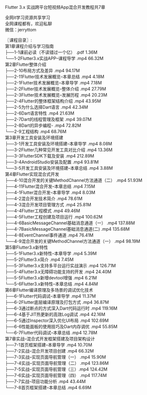Flutter 3.x 实战跨平台短视频App混合开发教程共7章

全网it学习资源共享学习<br>全网课程都有，欢迎私聊<br>微信：jerryttom<br>

〖课程目录〗:<br> 第1章课程介绍与学习指南<br> ├──1-1课前必读（不读错过一个亿） .pdf 1.36M<br> └──1-2Flutter3.x实战APP–课程导学 .mp4 66.32M<br> 第2章Flutter整体介绍<br> ├──2-10布局方式及差异 .mp4 94.17M<br> ├──2-11Flutter技术发展概览–本章总结 .mp4 4.18M<br> ├──2-1Flutter技术发展概览–本章导学 .mp4 7.18M<br> ├──2-2Flutter技术发展概览–整体介绍 .mp4 27.79M<br> ├──2-3Flutter技术发展概览–发展历程 .mp4 20.23M<br> ├──2-4Flutter的整体框架结构介绍 .mp4 43.95M<br> ├──2-5为什么选择Dart语言 .mp4 42.34M<br> ├──2-6Dart语言特性 .mp4 21.63M<br> ├──2-7Dart的线程管理及框架 .mp4 39.07M<br> ├──2-8Dart的异步编程- .mp4 72.82M<br> └──2-9工程结构 .mp4 68.76M<br> 第3章开发工具安装及环境搭建<br> ├──3-1开发工具安装及环境搭建–本章导学 .mp4 8.08M<br> ├──3-2Flutter几种常见开发工具对比介绍 .mp4 13.36M<br> ├──3-3FlutterSDK下载及安装 .mp4 212.89M<br> ├──3-4AndroidStudio安装及配置 .mp4 93.81M<br> └──3-5开发工具安装及环境搭建–本章总结 .mp4 3.88M<br> 第4章Flutter实现混合式开发<br> ├──4-10混合开发的关键MethodChannel方法通道（二） .mp4 51.93M<br> ├──4-11Flutter混合开发–本章总结 .mp4 7.15M<br> ├──4-1Flutter混合开发–本章导学 .mp4 8.03M<br> ├──4-2混合开发技术简介 .mp4 78.61M<br> ├──4-3混合开发项目管理方式 .mp4 25.81M<br> ├──4-4Flutter工程模式 .mp4 49.46M<br> ├──4-5Flutter工程创建及项目运行 .mp4 100.62M<br> ├──4-6BasicMessageChannel基础消息通道（一） .mp4 137.88M<br> ├──4-7BasicMessageChannel基础消息通道(二) .mp4 135.68M<br> ├──4-8EventChannel事件通道 .mp4 76.41M<br> └──4-9混合开发的关键MethodChannel方法通道（一） .mp4 98.19M<br> 第5章Flutter3.x新特性<br> ├──5-1Flutter3.x新特性–本章导学 .mp4 5.39M<br> ├──5-2Flutter3.x简介 .mp4 7.45M<br> ├──5-3Flutter3.x支持多平台运行实战演示 .mp4 126.71M<br> ├──5-4Flutter3.x无障碍功能支持的开发 .mp4 24.40M<br> ├──5-5Flutter3.x新增devtool增强 .mp4 6.21M<br> └──5-6Flutter3.x新特性–本章总结 .mp4 4.84M<br> 第6章Flutter编译原理及多场景的调试优化技术<br> ├──6-1Flutter代码调试–本章导学 .mp4 11.37M<br> ├──6-2Flutter底层编译原理及打包方式 .mp4 36.87M<br> ├──6-3通过断点的方式深入Dart代码运行时 .mp4 119.16M<br> ├──6-4基于JIT热更新的高效Log调试 .mp4 42.16M<br> ├──6-5通过Inspector深入优化UI布局 .mp4 102.69M<br> ├──6-6性能面板的使用技巧及Dart内存调优 .mp4 55.85M<br> └──6-7Flutter代码调试–本章总结 .mp4 12.78M<br> 第7章实战–混合式开发框架搭建及项目架构设计<br> ├──7-1首页框架搭建–本章导学 .mp4 10.70M<br> ├──7-2实战–混合开发项目创建 .mp4 66.32M<br> ├──7-3实战–实现页面导航管理（一） .mp4 15.90M<br> ├──7-4实战–实现页面导航管理（二） .mp4 123.86M<br> ├──7-5实战–实现页面导航管理（三）.mp4 124.42M<br> ├──7-6实战–实现页面导航管理（四） .mp4 117.74M<br> ├──7-7实战–项目功能分析 .mp4 43.44M<br> └──7-8首页框架搭建–本章总结 .mp4 6.69M